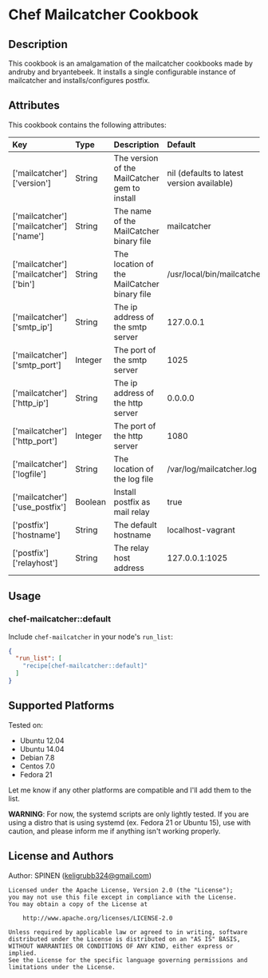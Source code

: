 # Chef Mailcatcher Cookbook

## Description

This cookbook is an amalgamation of the mailcatcher cookbooks made by andruby and bryantebeek.
It installs a single configurable instance of mailcatcher and installs/configures postfix.

## Attributes

This cookbook contains the following attributes:

| Key | Type | Description | Default |
|:----|:-----|:------------|:--------|
| ['mailcatcher']['version'] | String | The version of the MailCatcher gem to install | nil (defaults to latest version available) |
| ['mailcatcher']['mailcatcher']['name'] | String | The name of the MailCatcher binary file | mailcatcher |
| ['mailcatcher']['mailcatcher']['bin'] | String | The location of the MailCatcher binary file | /usr/local/bin/mailcatcher |
| ['mailcatcher']['smtp_ip'] | String | The ip address of the smtp server | 127.0.0.1 |
| ['mailcatcher']['smtp_port'] | Integer | The port of the smtp server | 1025 |
| ['mailcatcher']['http_ip'] | String | The ip address of the http server | 0.0.0.0 |
| ['mailcatcher']['http_port'] | Integer | The port of the http server | 1080 |
| ['mailcatcher']['logfile'] | String | The location of the log file | /var/log/mailcatcher.log |
| ['mailcatcher']['use_postfix'] | Boolean | Install postfix as mail relay | true |
| ['postfix']['hostname'] | String | The default hostname | localhost-vagrant |
| ['postfix']['relayhost'] | String | The relay host address | 127.0.0.1:1025 |

## Usage

### chef-mailcatcher::default

Include `chef-mailcatcher` in your node's `run_list`:

```json
{
  "run_list": [
    "recipe[chef-mailcatcher::default]"
  ]
}
```

## Supported Platforms

Tested on:

* Ubuntu 12.04
* Ubuntu 14.04
* Debian 7.8
* Centos 7.0
* Fedora 21

Let me know if any other platforms are compatible and I'll add them to the list.

**WARNING**: For now, the systemd scripts are only lightly tested. If you are using a distro that is using systemd (ex. Fedora 21 or Ubuntu 15), use with caution, and please inform me if anything isn't working properly.

## License and Authors

Author: SPINEN (<keligrubb324@gmail.com>)

```text
Licensed under the Apache License, Version 2.0 (the "License");
you may not use this file except in compliance with the License.
You may obtain a copy of the License at

    http://www.apache.org/licenses/LICENSE-2.0

Unless required by applicable law or agreed to in writing, software
distributed under the License is distributed on an "AS IS" BASIS,
WITHOUT WARRANTIES OR CONDITIONS OF ANY KIND, either express or implied.
See the License for the specific language governing permissions and
limitations under the License.
```
